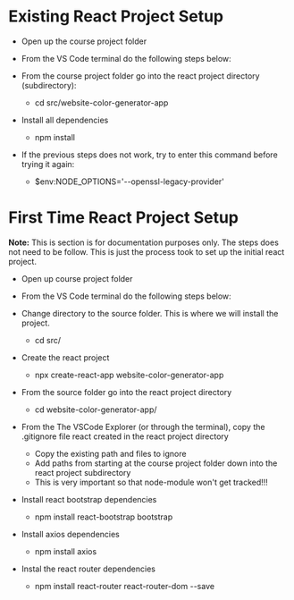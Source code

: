 # Existing React Project Setup

-   Open up the course project folder

-   From the VS Code terminal do the following steps below:

-   From the course project folder go into the react project directory (subdirectory):

    -   cd src/website-color-generator-app

-   Install all dependencies

    -   npm install

-   If the previous steps does not work, try to enter this command before trying it again:

    -   $env:NODE_OPTIONS='--openssl-legacy-provider'

# First Time React Project Setup

**Note:** This is section is for documentation purposes only. The steps does not need to be follow. This is just the process took to set up the initial react project.

-   Open up course project folder

-   From the VS Code terminal do the following steps below:

-   Change directory to the source folder. This is where we will install the project.

    -   cd src/

-   Create the react project

    -   npx create-react-app website-color-generator-app

-   From the source folder go into the react project directory

    -   cd website-color-generator-app/

-   From the The VSCode Explorer (or through the terminal), copy the .gitignore file react created in the react project directory

    -   Copy the existing path and files to ignore
    -   Add paths from starting at the course project folder down into the react project subdirectory
    -   This is very important so that node-module won't get tracked!!!

-   Install react bootstrap dependencies

    -   npm install react-bootstrap bootstrap

-   Install axios dependencies

    -   npm install axios

-   Instal the react router dependencies

    -   npm install react-router react-router-dom --save
